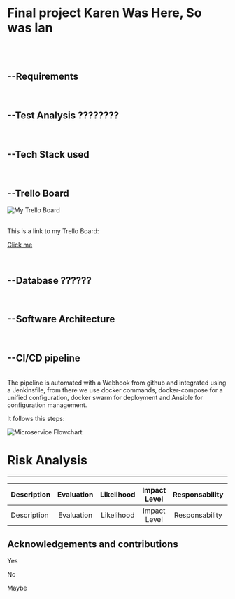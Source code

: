 
# Final project Karen Was Here, So was Ian

<br><br>

## --Requirements
<br>


## --Test Analysis ????????


<br>

## --Tech Stack used
<br>
<p>

</p>

## --Trello Board

![My Trello Board](newimagelink)

<br>
This is a link to my Trello Board:

[Click me][MyTrello]

[MyTrello]:  https://trello.com/b/0i1GmcuQ/final-project

<br>

## --Database ??????

<br>


## --Software Architecture
<br>


## --CI/CD pipeline
<br>
The pipeline is automated with a Webhook from github and integrated using a Jenkinsfile, from there we use docker commands, docker-compose for a unified configuration, docker swarm for deployment and Ansible for configuration management.<br>
<p>
It follows this steps:</p>

![Microservice Flowchart](image.jpg)



# Risk Analysis
<hr>




| Description |Evaluation| Likelihood  | Impact Level | Responsability |  Response  |  Control Measures  
| :---        | :----:   |  :----:     |  :----:      |  :----:        |  :----:    |---:
| Description |Evaluation| Likelihood  | Impact Level | Responsability |  Response  |  Control Measures  


## Acknowledgements and contributions

Yes

No

Maybe

